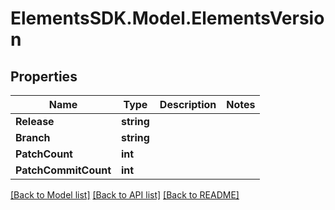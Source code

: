 # ElementsSDK.Model.ElementsVersion

## Properties

Name | Type | Description | Notes
------------ | ------------- | ------------- | -------------
**Release** | **string** |  | 
**Branch** | **string** |  | 
**PatchCount** | **int** |  | 
**PatchCommitCount** | **int** |  | 

[[Back to Model list]](../#documentation-for-models) [[Back to API list]](../#documentation-for-api-endpoints) [[Back to README]](../)

